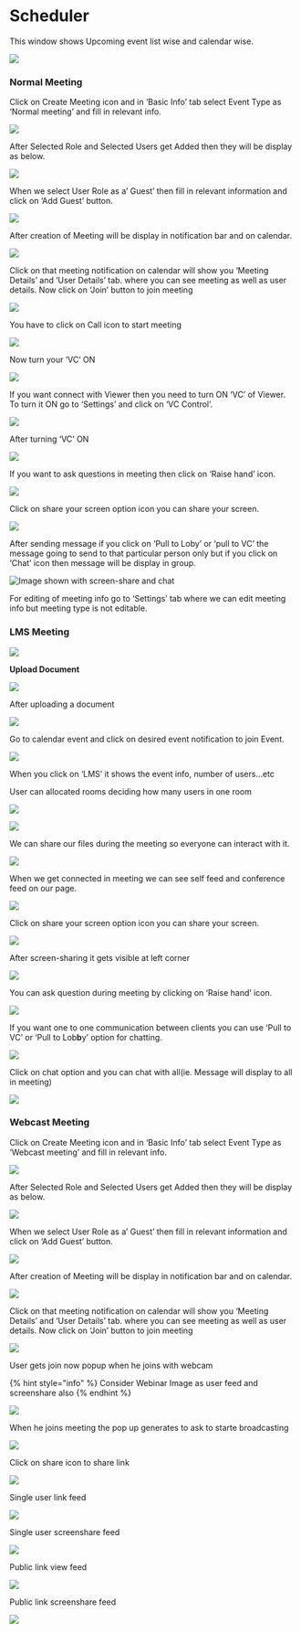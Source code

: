 # Scheduler

This window shows Upcoming event list wise and calendar wise.

![](../.gitbook/assets/image%20%2879%29.png)

###  **Normal Meeting**

Click on Create Meeting icon and in ‘Basic Info’ tab select Event Type as ‘Normal meeting’ and fill in relevant info.

![](../.gitbook/assets/11.png)

After Selected Role and Selected Users get Added then they will be display as below.

![](../.gitbook/assets/12.png)

When we select User Role as a’ Guest’ then fill in relevant information and click on ‘Add Guest’ button.

![](../.gitbook/assets/13.png)

After creation of Meeting will be display in notification bar and on calendar.

![](../.gitbook/assets/14.png)

Click on that meeting notification on calendar will show you ‘Meeting Details’ and ‘User Details’ tab. where you can see meeting as well as user details. Now click on ‘Join’ button to join meeting

![](../.gitbook/assets/image%20%2864%29.png)

You have to click on Call icon to start meeting

![](../.gitbook/assets/image%20%2874%29.png)

Now turn your ‘VC’ ON

![](../.gitbook/assets/image%20%2855%29.png)

If you want connect with Viewer then you need to turn ON ‘VC’ of Viewer. To turn it ON go to ‘Settings’ and click on ‘VC Control’.

![](../.gitbook/assets/image%20%2897%29.png)

After turning ‘VC’ ON

![](../.gitbook/assets/image%20%2856%29.png)

If you want to ask questions in meeting then click on ‘Raise hand’ icon.

![](../.gitbook/assets/image%20%28107%29.png)

Click on share your screen option icon you can share your screen.

![](../.gitbook/assets/popup_ss.png)

After sending message if you click on ‘Pull to Loby’ or ‘pull to VC’ the message going to send to that particular person only but if you click on ‘Chat’ icon then message will be display in group.

![Image shown with screen-share and chat](../.gitbook/assets/image%20%2887%29.png)

For editing of meeting info go to ‘Settings’ tab where we can edit meeting info but meeting type is not editable.

### LMS Meeting

![](../.gitbook/assets/15%20%281%29.png)

 **Upload Document**

![](../.gitbook/assets/image%20%28103%29.png)

After uploading a document

![](../.gitbook/assets/16%20%281%29.png)

Go to calendar event and click on desired event notification to join Event.

![](../.gitbook/assets/image%20%2834%29.png)

When you click on ‘LMS’ it shows the event info, number of users…etc

User can allocated rooms deciding how many users in one room

![](../.gitbook/assets/image%20%28111%29.png)

![](../.gitbook/assets/lms-roo2-2.PNG)

We can share our files during the meeting so everyone can interact with it.

![](../.gitbook/assets/files-and-doc1.png)

When we get connected in meeting we can see self feed and conference feed on our page.

![](../.gitbook/assets/self_feed.png)

Click on share your screen option icon you can share your screen.

![](../.gitbook/assets/popup_ss.png)

After screen-sharing it gets visible at left corner

![](../.gitbook/assets/screenshare.png)

You can ask question during meeting by clicking on ‘Raise hand’ icon.

![](../.gitbook/assets/had_raise.png)

If you want one to one communication between clients you can use ‘Pull to VC’ or ‘Pull to Lob**b**y’ option for chatting.

![](../.gitbook/assets/pull-to-vc-and-loby.png)

Click on chat option and you can chat with all\(ie. Message will display to all in meeting\)

![](../.gitbook/assets/chat-2.png)

###  **Webcast Meeting**

Click on Create Meeting icon and in ‘Basic Info’ tab select Event Type as ‘Webcast meeting’ and fill in relevant info.

![](../.gitbook/assets/image%20%285%29.png)

After Selected Role and Selected Users get Added then they will be display as below.

![](../.gitbook/assets/12.png)

When we select User Role as a’ Guest’ then fill in relevant information and click on ‘Add Guest’ button.

![](../.gitbook/assets/13.png)

After creation of Meeting will be display in notification bar and on calendar.

![](../.gitbook/assets/image%20%28100%29.png)

Click on that meeting notification on calendar will show you ‘Meeting Details’ and ‘User Details’ tab. where you can see meeting as well as user details. Now click on ‘Join’ button to join meeting

![](../.gitbook/assets/image%20%2864%29.png)

User gets join now popup when he joins with webcam

{% hint style="info" %}
Consider Webinar Image as user feed and screenshare also
{% endhint %}

![](../.gitbook/assets/image%20%28130%29.png)

When he joins meeting the pop up generates to ask to starte broadcasting 

![](../.gitbook/assets/image%20%2823%29.png)

Click on share icon to share  link

![](../.gitbook/assets/image%20%289%29.png)

Single user link feed

![](../.gitbook/assets/image%20%2890%29.png)

Single user screenshare feed

![](../.gitbook/assets/microsoftteams-image-3.png)

Public link view feed

![](../.gitbook/assets/image%20%2895%29.png)

Public link screenshare feed

![](../.gitbook/assets/microsoftteams-image-4.png)



